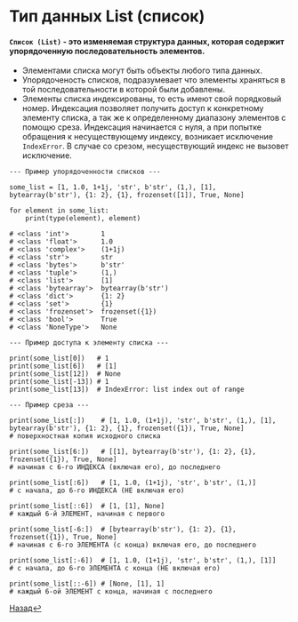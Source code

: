 # Тип данных List (список)
#### `Список (List)` - это изменяемая структура данных, которая содержит упорядоченную последовательность элементов.
- Элементами списка могут быть объекты любого типа данных.
- Упорядоченость списков, подразумевает что элементы храняться в той последовательности в которой были добавлены.
- Элементы списка индексированы, то есть имеют свой порядковый номер. Индексация позволяет получить доступ к конкретному элементу списка, а так же к определенному диапазону элементов с помощю среза. Индексация начинается с нуля, а при попытке обращения к несуществующему индексу, возникает исключение `IndexError`. В случае со срезом, несуществующий индекс не вызовет исключение.
```
--- Пример упорядоченности списков ---

some_list = [1, 1.0, 1+1j, 'str', b'str', (1,), [1], bytearray(b'str'), {1: 2}, {1}, frozenset([1]), True, None]

for element in some_list:
    print(type(element), element)

# <class 'int'>        1
# <class 'float'>      1.0
# <class 'complex'>    (1+1j)
# <class 'str'>        str
# <class 'bytes'>      b'str'
# <class 'tuple'>      (1,)
# <class 'list'>       [1]
# <class 'bytearray'>  bytearray(b'str')
# <class 'dict'>       {1: 2}
# <class 'set'>        {1}
# <class 'frozenset'>  frozenset({1})
# <class 'bool'>       True
# <class 'NoneType'>   None

--- Пример доступа к элементу списка ---

print(some_list[0])   # 1
print(some_list[6])   # [1]
print(some_list[12])  # None
print(some_list[-13]) # 1
print(some_list[13])  # IndexError: list index out of range

--- Пример среза ---

print(some_list[:])    # [1, 1.0, (1+1j), 'str', b'str', (1,), [1], bytearray(b'str'), {1: 2}, {1}, frozenset({1}), True, None]
# поверхностная копия исходного списка

print(some_list[6:])   # [[1], bytearray(b'str'), {1: 2}, {1}, frozenset({1}), True, None]
# начиная с 6-го ИНДЕКСА (включая его), до последнего

print(some_list[:6])   # [1, 1.0, (1+1j), 'str', b'str', (1,)]
# с начала, до 6-го ИНДЕКСА (НЕ включая его)

print(some_list[::6])  # [1, [1], None]
# каждый 6-й ЭЛЕМЕНТ, начиная с первого

print(some_list[-6:])  # [bytearray(b'str'), {1: 2}, {1}, frozenset({1}), True, None]
# начиная с 6-го ЭЛЕМЕНТА (с конца) включая его, до последнего

print(some_list[:-6])  # [1, 1.0, (1+1j), 'str', b'str', (1,), [1]]
# с начала, до 6-го ЭЛЕМЕНТА с конца (НЕ включая его)

print(some_list[::-6]) # [None, [1], 1]
# каждый 6-ой ЭЛЕМЕНТ с конца, начиная с последнего
```
[Назад↩](https://github.com/KorostylovSerega/PythonSummary/edit/main/Python.md#2-Типы-данных-в-Python)
